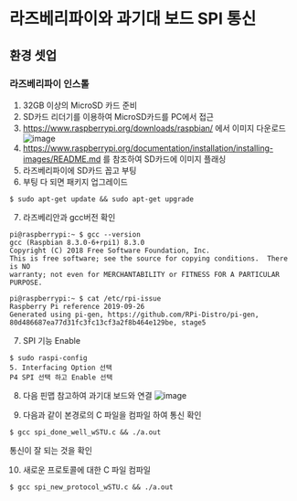 # 라즈베리파이와 과기대 보드 SPI 통신

## 환경 셋업

### 라즈베리파이 인스톨
1. 32GB 이상의 MicroSD 카드 준비  
2. SD카드 리더기를 이용하여 MicroSD카드를 PC에서 접근  
3. https://www.raspberrypi.org/downloads/raspbian/ 에서 이미지 다운로드
![image](https://user-images.githubusercontent.com/11454375/72321563-89796100-36e7-11ea-8cc3-c9ea8174ed92.png)
4. https://www.raspberrypi.org/documentation/installation/installing-images/README.md 를 참조하여 SD카드에 이미지 플래싱  
5. 라즈베리파이에 SD카드 꼽고 부팅  
6. 부팅 다 되면 패키지 업그레이드
```
$ sudo apt-get update && sudo apt-get upgrade
```

7. 라즈베리안과 gcc버전 확인
```
pi@raspberrypi:~ $ gcc --version
gcc (Raspbian 8.3.0-6+rpi1) 8.3.0
Copyright (C) 2018 Free Software Foundation, Inc.
This is free software; see the source for copying conditions.  There is NO
warranty; not even for MERCHANTABILITY or FITNESS FOR A PARTICULAR PURPOSE.

pi@raspberrypi:~ $ cat /etc/rpi-issue
Raspberry Pi reference 2019-09-26
Generated using pi-gen, https://github.com/RPi-Distro/pi-gen, 80d486687ea77d31fc3fc13cf3a2f8b464e129be, stage5
```

7. SPI 기능 Enable
```
$ sudo raspi-config
5. Interfacing Option 선택
P4 SPI 선택 하고 Enable 선택
```

8. 다음 핀맵 참고하여 과기대 보드와 연결
![image](https://user-images.githubusercontent.com/11454375/72321795-26d49500-36e8-11ea-82ee-7398960c7743.png)

9. 다음과 같이 본경로의 C 파일을 컴파일 하여 통신 확인
```
$ gcc spi_done_well_wSTU.c && ./a.out
```
통신이 잘 되는 것을 확인  

10. 새로운 프로토콜에 대한 C 파일 컴파일
```
$ gcc spi_new_protocol_wSTU.c && ./a.out
```
